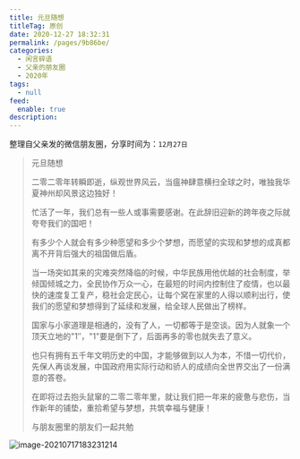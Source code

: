 ```yaml
---
title: 元旦随想
titleTag: 原创
date: 2020-12-27 18:32:31
permalink: /pages/9b86be/
categories: 
  - 闲言碎语
  - 父亲的朋友圈
  - 2020年
tags: 
  - null
feed: 
  enable: true
description: 
---
```

整理自父亲发的微信朋友圈，分享时间为：`12月27日`

> 元旦随想
>
> 二零二零年转瞬即逝，纵观世界风云，当瘟神肆意横扫全球之时，唯独我华夏神州却风景这边独好！
>
> 忙活了一年，我们总有一些人或事需要感谢。在此辞旧迎新的跨年夜之际就夸夸我们的国吧！
>
> 有多少个人就会有多少种愿望和多少个梦想，而愿望的实现和梦想的成真都离不开背后强大的祖国做后盾。
>
> 当一场突如其来的灾难突然降临的时候，中华民族用他优越的社会制度，举倾国倾城之力，全民协作万众一心，在最短的时间内控制住了疫情，也以最快的速度复工复产，稳社会定民心，让每个窝在家里的人得以顺利出行，使我们的愿望和梦想得到了延续和发展，给全球人民做出了榜样。
>
> 国家与小家道理是相通的，没有了人，一切都等于是空谈。因为人就象一个顶天立地的"1″，"1"要是倒下了，后面再多的零也就失去了意义。
>
> 也只有拥有五千年文明历史的中国，才能够做到以人为本，不惜一切代价，先保人再谈发展，中国政府用实际行动和骄人的成绩向全世界交出了一份满意的答卷。
>
> 在即将过去抱头鼠窜的二零二零年里，就让我们把一年来的疲惫与悲伤，当作新年的铺垫，重拾希望与梦想，共筑幸福与健康！
>
> 与朋友圈里的朋友们一起共勉

![image-20210717183231214](http://t.eryajf.net/imgs/2021/09/b470cd74378c0e4d.jpg)